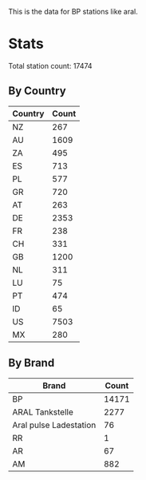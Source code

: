 This is the data for BP stations like aral.


# Stats

Total station count: 17474
## By Country

| Country | Count
| - | - 
| NZ | 267
| AU | 1609
| ZA | 495
| ES | 713
| PL | 577
| GR | 720
| AT | 263
| DE | 2353
| FR | 238
| CH | 331
| GB | 1200
| NL | 311
| LU | 75
| PT | 474
| ID | 65
| US | 7503
| MX | 280
## By Brand

| Brand | Count
| - | - 
| BP | 14171
| ARAL Tankstelle | 2277
| Aral pulse Ladestation | 76
| RR | 1
| AR | 67
| AM | 882

